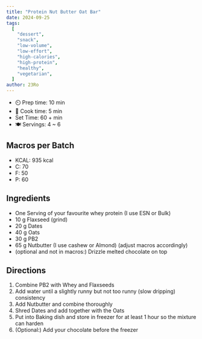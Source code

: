 ```yaml
---
title: "Protein Nut Butter Oat Bar"
date: 2024-09-25
tags:
  [
    "dessert",
    "snack",
    "low-volume",
    "low-effort",
    "high-calories",
    "high-protein",
    "healthy",
    "vegetarian",
  ]
author: 23Ro
---
```


- ⏲️ Prep time: 10 min
- 🍳 Cook time: 5 min
- Set Time: 60 + min
- 🍽️ Servings: 4 ~ 6

## Macros per Batch

- KCAL: 935 kcal
- C: 70
- F: 50
- P: 60

## Ingredients

- One Serving of your favourite whey protein (I use ESN or Bulk)
- 10 g Flaxseed (grind)
- 20 g Dates
- 40 g Oats
- 30 g PB2
- 65 g Nutbutter (I use cashew or Almond) (adjust macros accordingly)
- (optional and not in macros:) Drizzle melted chocolate on top

## Directions

1. Combine PB2 with Whey and Flaxseeds
2. Add water until a slightly runny but not too runny (slow dripping) consistency
3. Add Nutbutter and combine thoroughly
4. Shred Dates and add together with the Oats
5. Put into Baking dish and store in freezer for at least 1 hour so the mixture can harden
6. (Optional:) Add your chocolate before the freezer
